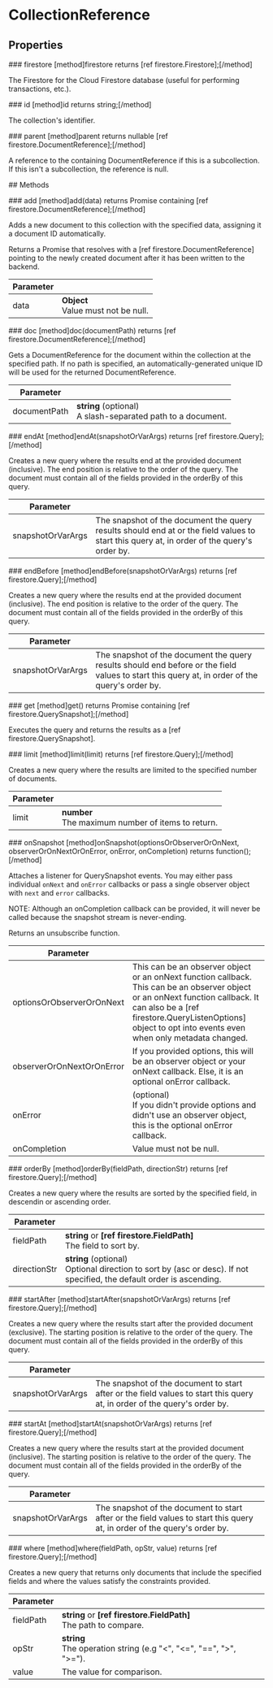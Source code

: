 # CollectionReference

## Properties

### firestore
[method]firestore returns [ref firestore.Firestore];[/method]

The Firestore for the Cloud Firestore database (useful for performing transactions, etc.).

### id
[method]id returns string;[/method]

The collection's identifier.

### parent
[method]parent returns nullable [ref firestore.DocumentReference];[/method]

A reference to the containing DocumentReference if this is a subcollection. If this isn't a subcollection, the reference is null.

## Methods

### add
[method]add(data) returns Promise containing [ref firestore.DocumentReference];[/method]

Adds a new document to this collection with the specified data, assigning it a document ID automatically.

Returns a Promise that resolves with a [ref firestore.DocumentReference] pointing to the newly created document after it has been written to the backend.

| Parameter |         |
| --------- | ------- |
| data  | **Object** <br /> Value must not be null. |

### doc
[method]doc(documentPath) returns [ref firestore.DocumentReference];[/method]

Gets a DocumentReference for the document within the collection at the specified path. If no path is specified, an automatically-generated unique ID will be used for the returned DocumentReference.

| Parameter |         |
| --------- | ------- |
| documentPath  | **string** (optional) <br /> A slash-separated path to a document. |

### endAt
[method]endAt(snapshotOrVarArgs) returns [ref firestore.Query];[/method]

Creates a new query where the results end at the provided document (inclusive). The end position is relative to the order of the query. The document must contain all of the fields provided in the orderBy of this query.

| Parameter |         |
| --------- | ------- |
| snapshotOrVarArgs  | The snapshot of the document the query results should end at or the field values to start this query at, in order of the query's order by. |

### endBefore
[method]endBefore(snapshotOrVarArgs) returns [ref firestore.Query];[/method]

Creates a new query where the results end at the provided document (inclusive). The end position is relative to the order of the query. The document must contain all of the fields provided in the orderBy of this query.

| Parameter |         |
| --------- | ------- |
| snapshotOrVarArgs  | The snapshot of the document the query results should end before or the field values to start this query at, in order of the query's order by. |

### get
[method]get() returns Promise containing [ref firestore.QuerySnapshot];[/method]

Executes the query and returns the results as a [ref firestore.QuerySnapshot].

### limit
[method]limit(limit) returns [ref firestore.Query];[/method]

Creates a new query where the results are limited to the specified number of documents.

| Parameter |         |
| --------- | ------- |
| limit  | **number** <br /> The maximum number of items to return. |

### onSnapshot
[method]onSnapshot(optionsOrObserverOrOnNext, observerOrOnNextOrOnError, onError, onCompletion) returns function();[/method]

Attaches a listener for QuerySnapshot events. You may either pass individual `onNext` and `onError` callbacks or pass a single observer object with `next` and `error` callbacks.

NOTE: Although an onCompletion callback can be provided, it will never be called because the snapshot stream is never-ending.

Returns an unsubscribe function.

| Parameter |         |
| --------- | ------- |
| optionsOrObserverOrOnNext  | This can be an observer object or an onNext function callback. This can be an observer object or an onNext function callback. It can also be a [ref firestore.QueryListenOptions] object to opt into events even when only metadata changed. |
| observerOrOnNextOrOnError  | If you provided options, this will be an observer object or your onNext callback. Else, it is an optional onError callback. |
| onError  | (optional) <br /> If you didn't provide options and didn't use an observer object, this is the optional onError callback. |
| onCompletion  | Value must not be null. |

### orderBy
[method]orderBy(fieldPath, directionStr) returns [ref firestore.Query];[/method]

Creates a new query where the results are sorted by the specified field, in descendin or ascending order.

| Parameter |         |
| --------- | ------- |
| fieldPath  | **string** or **[ref firestore.FieldPath]** <br /> The field to sort by. |
| directionStr  | **string** (optional) <br /> Optional direction to sort by (asc or desc). If not specified, the default order is ascending. |

### startAfter
[method]startAfter(snapshotOrVarArgs) returns [ref firestore.Query];[/method]

Creates a new query where the results start after the provided document (exclusive). The starting position is relative to the order of the query. The document must contain all of the fields provided in the orderBy of this query.

| Parameter |         |
| --------- | ------- |
| snapshotOrVarArgs  | The snapshot of the document to start after or the field values to start this query at, in order of the query's order by. |

### startAt
[method]startAt(snapshotOrVarArgs) returns [ref firestore.Query];[/method]

Creates a new query where the results start at the provided document (inclusive). The starting position is relative to the order of the query. The document must contain all of the fields provided in the orderBy of the query.

| Parameter |         |
| --------- | ------- |
| snapshotOrVarArgs  | The snapshot of the document to start after or the field values to start this query at, in order of the query's order by. |

### where
[method]where(fieldPath, opStr, value) returns [ref firestore.Query];[/method]

Creates a new query that returns only documents that include the specified fields and where the values satisfy the constraints provided.

| Parameter |         |
| --------- | ------- |
| fieldPath  | **string** or **[ref firestore.FieldPath]** <br /> The path to compare. |
| opStr  | **string** <br /> The operation string (e.g "<", "<=", "==", ">", ">="). |
| value  | The value for comparison. |

